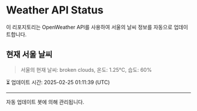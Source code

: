 
# Weather API Status

이 리포지토리는 OpenWeather API를 사용하여 서울의 날씨 정보를 자동으로 업데이트합니다.

## 현재 서울 날씨
> 서울의 현재 날씨: broken clouds, 온도: 1.25°C, 습도: 60%

⏳ 업데이트 시간: 2025-02-25 01:11:39 (UTC)

---
자동 업데이트 봇에 의해 관리됩니다.
